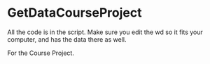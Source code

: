 # GetDataCourseProject

All the code is in the script. Make sure you edit the wd so it fits your computer, and has the data there as well.

For the Course Project.
